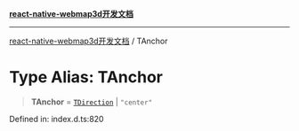 [**react-native-webmap3d开发文档**](../README.md)

***

[react-native-webmap3d开发文档](../globals.md) / TAnchor

# Type Alias: TAnchor

> **TAnchor** = [`TDirection`](TDirection.md) \| `"center"`

Defined in: index.d.ts:820
